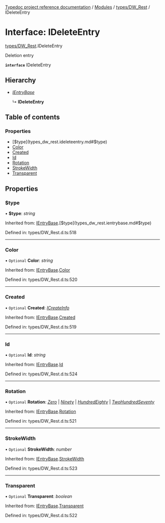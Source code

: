 [Typedoc project reference documentation](../README.md) / [Modules](../modules.md) / [types/DW_Rest](../modules/types_dw_rest.md) / IDeleteEntry

# Interface: IDeleteEntry

[types/DW_Rest](../modules/types_dw_rest.md).IDeleteEntry

Deletion entry

**`interface`** IDeleteEntry

## Hierarchy

* [*IEntryBase*](types_dw_rest.ientrybase.md)

  ↳ **IDeleteEntry**

## Table of contents

### Properties

- [$type](types_dw_rest.ideleteentry.md#$type)
- [Color](types_dw_rest.ideleteentry.md#color)
- [Created](types_dw_rest.ideleteentry.md#created)
- [Id](types_dw_rest.ideleteentry.md#id)
- [Rotation](types_dw_rest.ideleteentry.md#rotation)
- [StrokeWidth](types_dw_rest.ideleteentry.md#strokewidth)
- [Transparent](types_dw_rest.ideleteentry.md#transparent)

## Properties

### $type

• **$type**: *string*

Inherited from: [IEntryBase](types_dw_rest.ientrybase.md).[$type](types_dw_rest.ientrybase.md#$type)

Defined in: types/DW_Rest.d.ts:518

___

### Color

• `Optional` **Color**: *string*

Inherited from: [IEntryBase](types_dw_rest.ientrybase.md).[Color](types_dw_rest.ientrybase.md#color)

Defined in: types/DW_Rest.d.ts:520

___

### Created

• `Optional` **Created**: [*ICreateInfo*](types_dw_rest.icreateinfo.md)

Inherited from: [IEntryBase](types_dw_rest.ientrybase.md).[Created](types_dw_rest.ientrybase.md#created)

Defined in: types/DW_Rest.d.ts:519

___

### Id

• `Optional` **Id**: *string*

Inherited from: [IEntryBase](types_dw_rest.ientrybase.md).[Id](types_dw_rest.ientrybase.md#id)

Defined in: types/DW_Rest.d.ts:524

___

### Rotation

• `Optional` **Rotation**: [*Zero*](../enums/types_dw_rest.rotation.md#zero) \| [*Ninety*](../enums/types_dw_rest.rotation.md#ninety) \| [*HundredEighty*](../enums/types_dw_rest.rotation.md#hundredeighty) \| [*TwoHundredSeventy*](../enums/types_dw_rest.rotation.md#twohundredseventy)

Inherited from: [IEntryBase](types_dw_rest.ientrybase.md).[Rotation](types_dw_rest.ientrybase.md#rotation)

Defined in: types/DW_Rest.d.ts:521

___

### StrokeWidth

• `Optional` **StrokeWidth**: *number*

Inherited from: [IEntryBase](types_dw_rest.ientrybase.md).[StrokeWidth](types_dw_rest.ientrybase.md#strokewidth)

Defined in: types/DW_Rest.d.ts:523

___

### Transparent

• `Optional` **Transparent**: *boolean*

Inherited from: [IEntryBase](types_dw_rest.ientrybase.md).[Transparent](types_dw_rest.ientrybase.md#transparent)

Defined in: types/DW_Rest.d.ts:522
